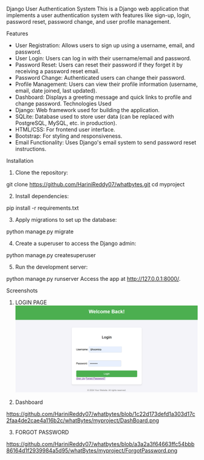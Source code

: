 Django User Authentication System
This is a Django web application that implements a user authentication system with features like sign-up, login, password reset, password change, and user profile management.

Features
- User Registration: Allows users to sign up using a username, email, and password.
- User Login: Users can log in with their username/email and password.
- Password Reset: Users can reset their password if they forget it by receiving a password reset email.
- Password Change: Authenticated users can change their password.
- Profile Management: Users can view their profile information (username, email, date joined, last updated).
- Dashboard: Displays a greeting message and quick links to profile and change password.
Technologies Used
- Django: Web framework used for building the application.
- SQLite: Database used to store user data (can be replaced with PostgreSQL, MySQL, etc. in production).
- HTML/CSS: For frontend user interface.
- Bootstrap: For styling and responsiveness.
- Email Functionality: Uses Django's email system to send password reset instructions.

  
Installation

1. Clone the repository:

git clone https://github.com/HariniReddy07/whatbytes.git
cd myproject

2. Install dependencies:

pip install -r requirements.txt

3. Apply migrations to set up the database:

python manage.py migrate

4. Create a superuser to access the Django admin:

python manage.py createsuperuser

5. Run the development server:

python manage.py runserver
Access the app at http://127.0.0.1:8000/.

Screenshots

1. LOGIN PAGE
![image alt](https://github.com/HariniReddy07/whatbytes/blob/23a04edcbe842d8462b2f007d29a13fece509a60/whatBytes/myproject/login%20page.png)

2. Dashboard

https://github.com/HariniReddy07/whatbytes/blob/1c22d173defd1a303d17c2faa4de2cae4a116b2c/whatBytes/myproject/DashBoard.png

3. FORGOT PASSWORD

https://github.com/HariniReddy07/whatbytes/blob/a3a2a3f64663ffc54bbb86164d1f2939984a5d95/whatBytes/myproject/ForgotPassword.png
